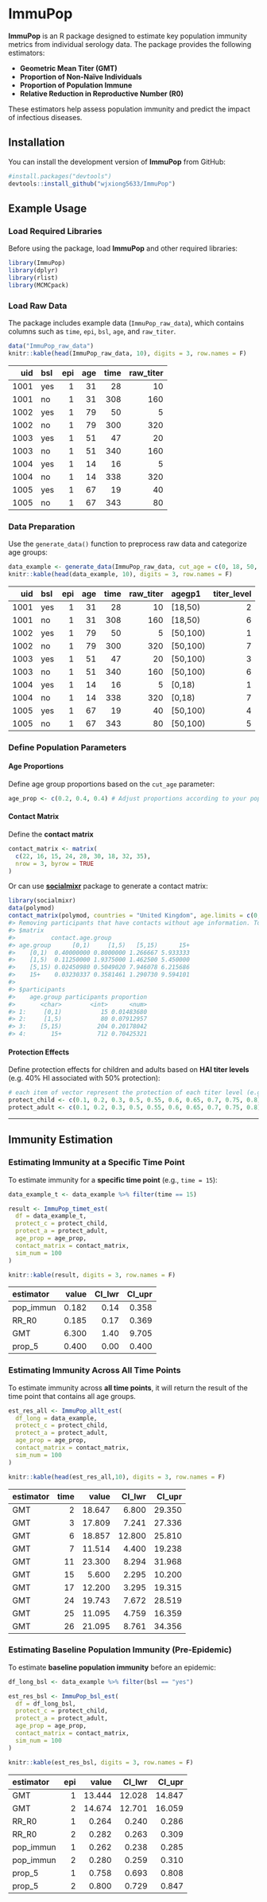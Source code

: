
<!-- README.md is generated from README.Rmd. Please edit that file -->

# ImmuPop

<!-- badges: start -->
<!-- [![R-CMD-check](https://github.com/wjxiong5633/ImmunPop/actions/workflows/R-CMD-check.yaml/badge.svg)](https://github.com/wjxiong5633/ImmunPop/actions/workflows/R-CMD-check.yaml) -->
<!-- [![Codecov test coverage](https://codecov.io/gh/wjxiong5633/ImmunPop/graph/badge.svg)](https://app.codecov.io/gh/wjxiong5633/ImmunPop) -->
<!-- [![R-CMD-check](https://github.com/wjxiong5633/ImmunPop/actions/workflows/R-CMD-check.yaml/badge.svg)](https://github.com/wjxiong5633/ImmunPop/actions/workflows/R-CMD-check.yaml) -->
<!-- [![Codecov test coverage](https://codecov.io/gh/wjxiong5633/ImmunPop/graph/badge.svg)](https://app.codecov.io/gh/wjxiong5633/ImmunPop) -->
<!-- badges: end -->

**ImmuPop** is an R package designed to estimate key population immunity
metrics from individual serology data. The package provides the
following estimators:

-   **Geometric Mean Titer (GMT)**
-   **Proportion of Non-Naïve Individuals**
-   **Proportion of Population Immune**
-   **Relative Reduction in Reproductive Number (R0)**

These estimators help assess population immunity and predict the impact
of infectious diseases.

## Installation

You can install the development version of **ImmuPop** from GitHub:

``` r
#install.packages("devtools")
devtools::install_github("wjxiong5633/ImmuPop")
```

## Example Usage

### Load Required Libraries

Before using the package, load **ImmuPop** and other required libraries:

``` r
library(ImmuPop)
library(dplyr)
library(rlist)
library(MCMCpack)
```

### Load Raw Data

The package includes example data (`ImmuPop_raw_data`), which contains
columns such as `time`, `epi`, `bsl`, `age`, and `raw_titer`.

``` r
data("ImmuPop_raw_data")
knitr::kable(head(ImmuPop_raw_data, 10), digits = 3, row.names = F)
```

|  uid | bsl | epi | age | time | raw_titer |
|-----:|:----|----:|----:|-----:|----------:|
| 1001 | yes |   1 |  31 |   28 |        10 |
| 1001 | no  |   1 |  31 |  308 |       160 |
| 1002 | yes |   1 |  79 |   50 |         5 |
| 1002 | no  |   1 |  79 |  300 |       320 |
| 1003 | yes |   1 |  51 |   47 |        20 |
| 1003 | no  |   1 |  51 |  340 |       160 |
| 1004 | yes |   1 |  14 |   16 |         5 |
| 1004 | no  |   1 |  14 |  338 |       320 |
| 1005 | yes |   1 |  67 |   19 |        40 |
| 1005 | no  |   1 |  67 |  343 |        80 |

### Data Preparation

Use the `generate_data()` function to preprocess raw data and categorize
age groups:

``` r
data_example <- generate_data(ImmuPop_raw_data, cut_age = c(0, 18, 50, 100))
knitr::kable(head(data_example, 10), digits = 3, row.names = F)
```

|  uid | bsl | epi | age | time | raw_titer | agegp1    | titer_level |
|-----:|:----|----:|----:|-----:|----------:|:----------|------------:|
| 1001 | yes |   1 |  31 |   28 |        10 | \[18,50)  |           2 |
| 1001 | no  |   1 |  31 |  308 |       160 | \[18,50)  |           6 |
| 1002 | yes |   1 |  79 |   50 |         5 | \[50,100) |           1 |
| 1002 | no  |   1 |  79 |  300 |       320 | \[50,100) |           7 |
| 1003 | yes |   1 |  51 |   47 |        20 | \[50,100) |           3 |
| 1003 | no  |   1 |  51 |  340 |       160 | \[50,100) |           6 |
| 1004 | yes |   1 |  14 |   16 |         5 | \[0,18)   |           1 |
| 1004 | no  |   1 |  14 |  338 |       320 | \[0,18)   |           7 |
| 1005 | yes |   1 |  67 |   19 |        40 | \[50,100) |           4 |
| 1005 | no  |   1 |  67 |  343 |        80 | \[50,100) |           5 |

### Define Population Parameters

#### Age Proportions

Define age group proportions based on the `cut_age` parameter:

``` r
age_prop <- c(0.2, 0.4, 0.4) # Adjust proportions according to your population
```

#### Contact Matrix

Define the **contact matrix**

``` r
contact_matrix <- matrix(
  c(22, 16, 15, 24, 28, 30, 18, 32, 35),
  nrow = 3, byrow = TRUE
)
```

Or can use
**[socialmixr](https://cran.r-project.org/web/packages/socialmixr/vignettes/socialmixr.html)**
package to generate a contact matrix:

``` r
library(socialmixr)
data(polymod)
contact_matrix(polymod, countries = "United Kingdom", age.limits = c(0, 1, 5, 15))
#> Removing participants that have contacts without age information. To change this behaviour, set the 'missing.contact.age' option
#> $matrix
#>          contact.age.group
#> age.group      [0,1)     [1,5)   [5,15)      15+
#>    [0,1)  0.40000000 0.8000000 1.266667 5.933333
#>    [1,5)  0.11250000 1.9375000 1.462500 5.450000
#>    [5,15) 0.02450980 0.5049020 7.946078 6.215686
#>    15+    0.03230337 0.3581461 1.290730 9.594101
#> 
#> $participants
#>    age.group participants proportion
#>       <char>        <int>      <num>
#> 1:     [0,1)           15 0.01483680
#> 2:     [1,5)           80 0.07912957
#> 3:    [5,15)          204 0.20178042
#> 4:       15+          712 0.70425321
```

#### Protection Effects

Define protection effects for children and adults based on **HAI titer
levels** (e.g. 40% HI associated with 50% protection):

``` r
# each item of vector represent the protection of each titer level (e.g. 1-10 titer level)
protect_child <- c(0.1, 0.2, 0.3, 0.5, 0.55, 0.6, 0.65, 0.7, 0.75, 0.8)
protect_adult <- c(0.1, 0.2, 0.3, 0.5, 0.55, 0.6, 0.65, 0.7, 0.75, 0.8)
```

------------------------------------------------------------------------

## Immunity Estimation

### Estimating Immunity at a Specific Time Point

To estimate immunity for a **specific time point** (e.g., `time = 15`):

``` r
data_example_t <- data_example %>% filter(time == 15)

result <- ImmuPop_timet_est(
  df = data_example_t,
  protect_c = protect_child,
  protect_a = protect_adult,
  age_prop = age_prop,
  contact_matrix = contact_matrix,
  sim_num = 100
)

knitr::kable(result, digits = 3, row.names = F)
```

| estimator | value | CI_lwr | CI_upr |
|:----------|------:|-------:|-------:|
| pop_immun | 0.182 |   0.14 |  0.358 |
| RR_R0     | 0.185 |   0.17 |  0.369 |
| GMT       | 6.300 |   1.40 |  9.705 |
| prop_5    | 0.400 |   0.00 |  0.400 |

### Estimating Immunity Across All Time Points

To estimate immunity across **all time points**, it will return the
result of the time point that contains all age groups.

``` r
est_res_all <- ImmuPop_allt_est(
  df_long = data_example,
  protect_c = protect_child,
  protect_a = protect_adult,
  age_prop = age_prop,
  contact_matrix = contact_matrix,
  sim_num = 100
)

knitr::kable(head(est_res_all,10), digits = 3, row.names = F)
```

| estimator | time |  value | CI_lwr | CI_upr |
|:----------|-----:|-------:|-------:|-------:|
| GMT       |    2 | 18.647 |  6.800 | 29.350 |
| GMT       |    3 | 17.809 |  7.241 | 27.336 |
| GMT       |    6 | 18.857 | 12.800 | 25.810 |
| GMT       |    7 | 11.514 |  4.400 | 19.238 |
| GMT       |   11 | 23.300 |  8.294 | 31.968 |
| GMT       |   15 |  5.600 |  2.295 | 10.200 |
| GMT       |   17 | 12.200 |  3.295 | 19.315 |
| GMT       |   24 | 19.743 |  7.672 | 28.519 |
| GMT       |   25 | 11.095 |  4.759 | 16.359 |
| GMT       |   26 | 21.095 |  8.761 | 34.356 |

### Estimating Baseline Population Immunity (Pre-Epidemic)

To estimate **baseline population immunity** before an epidemic:

``` r
df_long_bsl <- data_example %>% filter(bsl == "yes")

est_res_bsl <- ImmuPop_bsl_est(
  df = df_long_bsl,
  protect_c = protect_child,
  protect_a = protect_adult,
  age_prop = age_prop,
  contact_matrix = contact_matrix,
  sim_num = 100
)

knitr::kable(est_res_bsl, digits = 3, row.names = F)
```

| estimator | epi |  value | CI_lwr | CI_upr |
|:----------|----:|-------:|-------:|-------:|
| GMT       |   1 | 13.444 | 12.028 | 14.847 |
| GMT       |   2 | 14.674 | 12.701 | 16.059 |
| RR_R0     |   1 |  0.264 |  0.240 |  0.286 |
| RR_R0     |   2 |  0.282 |  0.263 |  0.309 |
| pop_immun |   1 |  0.262 |  0.238 |  0.285 |
| pop_immun |   2 |  0.280 |  0.259 |  0.310 |
| prop_5    |   1 |  0.758 |  0.693 |  0.808 |
| prop_5    |   2 |  0.800 |  0.729 |  0.847 |
